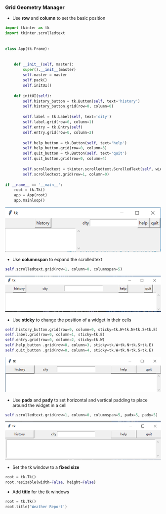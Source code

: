 ### Grid Geometry Manager

* Use **row** and **column** to set the basic position

```python
import tkinter as tk
import tkinter.scrolledtext


class App(tk.Frame):


    def __init__(self, master):
        super().__init__(master)
        self.master = master
        self.pack()
        self.initUI()

    def initUI(self):
        self.history_button = tk.Button(self, text='history')
        self.history_button.grid(row=0, column=0)

        self.label = tk.Label(self, text='city')
        self.label.grid(row=0, column=1)
        self.entry = tk.Entry(self)
        self.entry.grid(row=0, column=2)

        self.help_button = tk.Button(self, text='help')
        self.help_button.grid(row=0, column=3)
        self.quit_button = tk.Button(self, text='quit')
        self.quit_button.grid(row=0, column=4)

        self.scrolledtext = tkinter.scrolledtext.ScrolledText(self, width=30, height=5)
        self.scrolledtext.grid(row=1, column=0)

if __name__ == '__main__':
    root = tk.Tk()
    app = App(root)
    app.mainloop()
```
![](assets/ch2/grid0.PNG)

* Use **columnspan** to expand the scrolledtext

```python
self.scrolledtext.grid(row=1, column=0, columnspan=5)
```
![](assets/ch2/grid1.PNG)

* Use **sticky** to change the position of a widget in their cells

```python
self.history_button.grid(row=0, column=0, sticky=tk.W+tk.N+tk.S+tk.E)
self.label.grid(row=0, column=1, sticky=tk.E)
self.entry.grid(row=0, column=2, sticky=tk.W)
self.help_button .grid(row=0, column=3, sticky=tk.W+tk.N+tk.S+tk.E)
self.quit_button .grid(row=0, column=4, sticky=tk.W+tk.N+tk.S+tk.E)
```
![](assets/ch2/grid2.PNG)

* Use **padx** and **pady** to set horizontal and vertical padding to place around the widget in a cell

```python
self.scrolledtext.grid(row=1, column=0, columnspan=5, padx=5, pady=5)
```
![](assets/ch2/grid3.PNG)

* Set the tk window to a **fixed size**

```python
root = tk.Tk()
root.resizable(width=False, height=False)
```
* Add **title** for the tk windows

```python
root = tk.Tk()
root.title('Weather Report')
```










